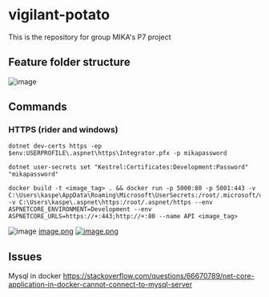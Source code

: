# vigilant-potato
This is the repository for group MIKA's P7 project

## Feature folder structure
![image](https://user-images.githubusercontent.com/44102455/142428474-daa7da0e-b008-4b97-b96c-959aac18b2d7.png)


## Commands

### HTTPS (rider and windows)
```
dotnet dev-certs https -ep $env:USERPROFILE\.aspnet\https\Integrator.pfx -p mikapassword
```

```
dotnet user-secrets set "Kestrel:Certificates:Development:Password" "mikapassword"
```

```
docker build -t <image_tag> . && docker run -p 5000:80 -p 5001:443 -v C:\Users\kaspe\AppData\Roaming\Microsoft\UserSecrets:/root/.microsoft/usersecrets -v C:\Users\kaspe\.aspnet\https:/root/.aspnet/https --env ASPNETCORE_ENVIRONMENT=Development --env ASPNETCORE_URLS=https://+:443;http://+:80 --name API <image_tag> 
```

![image](https://i.postimg.cc/fWVwTPvr/image.png)
[image.png](https://postimg.cc/0rqgVcFY)
[![image.png](https://i.postimg.cc/fWVwTPvr/image.png)](https://postimg.cc/0rqgVcFY)

## Issues
Mysql in docker
https://stackoverflow.com/questions/66670789/net-core-application-in-docker-cannot-connect-to-mysql-server

